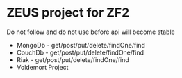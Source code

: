 ZEUS project for ZF2
===========

Do not follow and do not use before api will become stable

* MongoDb - get/post/put/delete/findOne/find
* CouchDb - get/post/put/delete/findOne/find
* Riak - get/post/put/delete/findOne/find
* Voldemort Project

